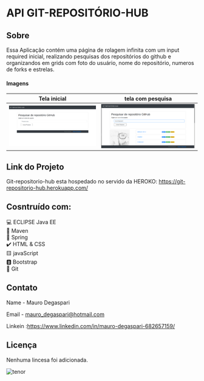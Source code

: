 # API GIT-REPOSITÓRIO-HUB

## Sobre
  Essa Aplicação contém uma página de rolagem infinita com um input required inicial, realizando pesquisas dos repositórios do github e organizandos em grids 
  com foto do usuário, nome do repositório, numeros de forks e estrelas.
  
  
#### Imagens

Tela inicial | tela com pesquisa
------------ | -------------
  ![imsgr2](https://github.com/MauroDegaspari/TOPi/blob/master/imsgr2.png) | ![imsgr](https://github.com/MauroDegaspari/Topi/blob/master/imsgr.png)


## Link do Projeto
Git-repositorio-hub esta hospedado no servido da HEROKO:
https://git-repositorio-hub.herokuapp.com/


## Cosntruído com:
:computer: ECLIPSE Java EE <br>
:space_invader: Maven<br>
:bug: Spring<br>
:heavy_check_mark: HTML & CSS <br>
:yellow_square: javaScript <br>
:b: Bootstrap <br>
:robot: Git <br>

## Contato

Name - Mauro Degaspari

Email - mauro_degaspari@hotmail.com

Linkein :https://www.linkedin.com/in/mauro-degaspari-682657159/


## Licença
Nenhuma lincesa foi adicionada.


![tenor](https://github.com/MauroDegaspari/Contacttura/blob/master/tenor.gif) 
